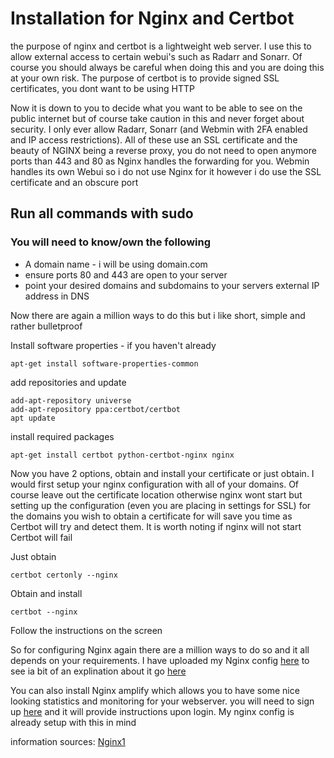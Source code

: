 # Installation for Nginx and Certbot
the purpose of nginx and certbot is a lightweight web server. I use this to allow external access to certain webui's such as Radarr and Sonarr. Of course you should always be careful when doing this and you are doing this at your own risk. The purpose of certbot is to provide signed SSL certificates, you dont want to be using HTTP

Now it is down to you to decide what you want to be able to see on the public internet but of course take caution in this and never forget about security. I only ever allow Radarr, Sonarr (and Webmin with 2FA enabled and IP access restrictions). All of these use an SSL certificate and the beauty of NGINX being a reverse proxy, you do not need to open anymore ports than 443 and 80 as Nginx handles the forwarding for you. Webmin handles its own Webui so i do not use Nginx for it however i do use the SSL certificate and an obscure port

## Run all commands with sudo

### You will need to know/own the following 
- A domain name - i will be using domain.com 
- ensure ports 80 and 443 are open to your server
- point your desired domains and subdomains to your servers external IP address in DNS 

Now there are again a million ways to do this but i like short, simple and rather bulletproof 

Install software properties - if you haven't already
```
apt-get install software-properties-common
```

add repositories and update
```
add-apt-repository universe
add-apt-repository ppa:certbot/certbot
apt update
```

install required packages
```
apt-get install certbot python-certbot-nginx nginx
```

Now you have 2 options, obtain and install your certificate or just obtain. I would first setup your nginx configuration with all of your domains. Of course leave out the certificate location otherwise nginx wont start but setting up the configuration (even you are placing in settings for SSL) for the domains you wish to obtain a certificate for will save you time as Certbot will try and detect them. It is worth noting if nginx will not start Certbot will fail

Just obtain
```
certbot certonly --nginx
```

Obtain and install
```
certbot --nginx
```

Follow the instructions on the screen

So for configuring Nginx again there are a million ways to do so and it all depends on your requirements. I have uploaded my Nginx config [here](/etc/nginx/) to see ia bit of an explination about it go [here](/etc/nginx/sites-enabled/read.md)


You can also install Nginx amplify which allows you to have some nice looking statistics and monitoring for your webserver. you will need to sign up [here](https://amplify.nginx.com/login) and it will provide instructions upon login. My nginx config is already setup with this in mind


information sources: [Nginx1](https://certbot.eff.org/lets-encrypt/ubuntubionic-nginx)

